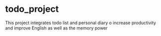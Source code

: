 # todo_project
This project integrates todo list and personal diary o increase productivity and improve English as well as the memory power
